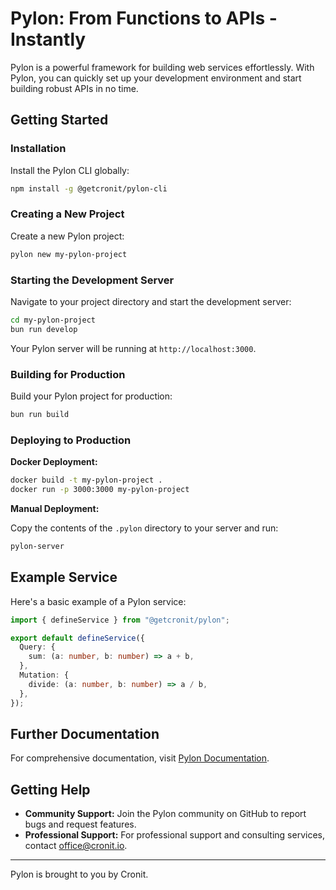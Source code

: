 # Pylon: From Functions to APIs - Instantly

Pylon is a powerful framework for building web services effortlessly. With Pylon, you can quickly set up your development environment and start building robust APIs in no time.

## Getting Started

### Installation

Install the Pylon CLI globally:

```sh
npm install -g @getcronit/pylon-cli
```

### Creating a New Project

Create a new Pylon project:

```sh
pylon new my-pylon-project
```

### Starting the Development Server

Navigate to your project directory and start the development server:

```sh
cd my-pylon-project
bun run develop
```

Your Pylon server will be running at `http://localhost:3000`.

### Building for Production

Build your Pylon project for production:

```sh
bun run build
```

### Deploying to Production

**Docker Deployment:**

```sh
docker build -t my-pylon-project .
docker run -p 3000:3000 my-pylon-project
```

**Manual Deployment:**

Copy the contents of the `.pylon` directory to your server and run:

```sh
pylon-server
```

## Example Service

Here's a basic example of a Pylon service:

```typescript
import { defineService } from "@getcronit/pylon";

export default defineService({
  Query: {
    sum: (a: number, b: number) => a + b,
  },
  Mutation: {
    divide: (a: number, b: number) => a / b,
  },
});
```

## Further Documentation

For comprehensive documentation, visit [Pylon Documentation](https://pylon.cronit.io).

## Getting Help

- **Community Support:** Join the Pylon community on GitHub to report bugs and request features.
- **Professional Support:** For professional support and consulting services, contact [office@cronit.io](mailto:office@cronit.io).

---

Pylon is brought to you by Cronit.
